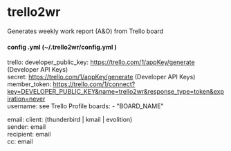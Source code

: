 trello2wr
=========

Generates weekly work report (A&amp;O) from Trello board


#### config .yml  (~/.trello2wr/config.yml )
trello:
  developer_public_key: https://trello.com/1/appKey/generate (Developer API Keys)  
  secret: https://trello.com/1/appKey/generate (Developer API Keys)  
  member_token: https://trello.com/1/connect?key=DEVELOPER_PUBLIC_KEY&name=trello2wr&response_type=token&expiration=never  
  username: see Trello Profile
  boards:
    - "BOARD_NAME"  
    
email:
  client: (thunderbird |  kmail | evolition)  
  sender: email  
  recipient: email  
  cc: email
  

